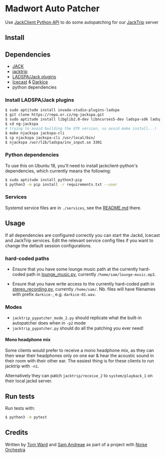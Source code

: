 # Madwort Auto Patcher

Use [JackClient Python API](https://github.com/spatialaudio/jackclient-python/) to do some autopatching for our [JackTrip](https://github.com/jacktrip/jacktrip) server

## Install

## Dependencies

- [JACK](https://jackaudio.org/)
- [jacktrip](https://github.com/jacktrip/jacktrip)
- [LADSPA/Jack plugins](https://repo.or.cz/ng-jackspa.git)
- [Icecast](https://github.com/xiph/Icecast-Server) & [Darkice](https://github.com/rafael2k/darkice)
- python dependencies

### Install LADSPA/Jack plugins

```bash
$ sudo aptitude install invada-studio-plugins-ladspa
$ git clone https://repo.or.cz/ng-jackspa.git
$ sudo aptitude install libglib2.0-dev libncurses5-dev ladspa-sdk ladspa-sdk-dev
$ cd ng-jackspa
# trying to avoid building the GTK version, so avoid make install...!
$ make njackspa jackspa-cli
$ cp njackspa jackspa-cli /usr/local/bin/
$ njackspa /usr/lib/ladspa/inv_input.so 3301
```

### Python dependencies

To use this on Ubuntu 18, you'll need to install jackclient-python's dependencies, which currently means the following:

```bash
$ sudo aptitude install python3-pip
$ python3 -m pip install -r requirements.txt --user
```

### Services

Systemd service files are in `./services`, see the [README.md](./services/README.md) there.

## Usage

If all dependencies are configured correctly you can start the Jackd, Icecast and JackTrip services. Edit the relevant service config files if you want to change the default session configurations.

### hard-coded paths

* Ensure that you have some lounge music path at the currently hard-coded path in [lounge_music.py](./lounge_music.py), currently `/home/sam/lounge-music.mp3`.

* Ensure that you have write access to the currently hard-coded path in [stereo_recording.py](./stereo_recording.py), currently `/home/sam/`. Nb. files will have filenames with prefix `darkice-`, e.g. `darkice-01.wav`.

### Modes

* `jacktrip_pypatcher_mode_2.py` should replicate what the built-in autopatcher does when in `-p2` mode
* `jacktrip_pypatcher.py` should do all the patching you ever need!

#### Mono headphone mix

Some clients would prefer to receive a mono headphone mix, as they can then wear their headphones only on one ear & hear the acoustic sound in their room with their other ear. The easiest thing is for these clients to run jacktrip with `-n1`.

Alternatively they can patch `jacktrip/receive_2` to `system/playback_1` on their local jackd server.

## Run tests

Run tests with:
```bash
$ python3 -m pytest
```

## Credits

Written by [Tom Ward](http://www.madwort.co.uk) and [Sam Andreae](https://www.samandreae.com/) as part of a project with [Noise Orchestra](https://noiseorchestra.org/)
